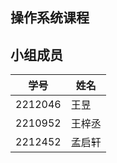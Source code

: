 ## 操作系统课程
## 小组成员
| 学号 | 姓名   |
| ---- | ------ |
| 2212046    | 王昱   |
| 2210952    | 王梓丞 |
| 2212452    | 孟启轩 |
